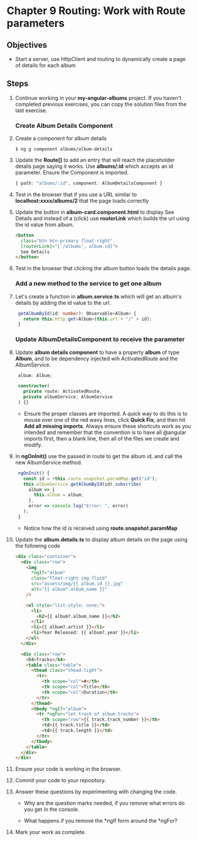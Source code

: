 # Chapter 9 Routing: Work with Route parameters

## Objectives

- Start a server, use HttpClient and routing to dynamically create a page of details for each album

## Steps

1. Continue working in your **my-angular-albums** project. If you haven't completed previous exercises, you can copy the solution files from the last exercise.

    ### Create Album Details Component

1. Create a component for album details

   ```console
   $ ng g component albums/album-details
   ```

1. Update the **Route[]** to add an entry that will reach the placeholder details page saying it works. Use **albums/:id** which accepts an id parameter. Ensure the Component is imported.

   ```typescript
   { path: "albums/:id", component: AlbumDetailsComponent }
   ```

1. Test in the browser that if you use a URL similar to **localhost:xxxx/albums/2** that the page loads correctly

1. Update the button in **album-card.component.html** to display See Details and instead of a (click) use **routerLink** which builds the url using the id value from album.

   ```html
   <button
     class="btn btn-primary float-right"
     [routerLink]="['/albums', album.id]">
     See Details
   </button>
   ```

1. Test in the browser that clicking the album button loads the details page.

   ### Add a new method to the service to get one album

1. Let's create a function in **album.service.ts** which will get an album's details by adding the id value to the url.

   ```typescript
    getAlbumById(id: number): Observable<Album> {
      return this.http.get<Album>(this.url + "/" + id);
    }
   ```

   ### Update AlbumDetailsComponent to receive the parameter

1. Update **album details component** to have a property **album** of type **Album**, and to be dependency injected wih ActivatedRoute and the AlbumService.

   ```typescript
    album: Album;

    constructor(
      private route: ActivatedRoute,
      private albumService: AlbumService
    ) {}
   ```

   - Ensure the proper classes are imported. A quick way to do this is to mouse over one of the red wavy lines, click **Quick Fix**, and then hit **Add all missing imports**. Always ensure these shortcuts work as you intended and remember that the convention is to have all @angular imports first, then a blank line, then all of the files we create and modify.

1. In **ngOnInit()** use the passed in route to get the album id, and call the new AlbumService method.

   ```typescript
    ngOnInit() {
      const id = +this.route.snapshot.paramMap.get("id");
      this.albumService.getAlbumById(id).subscribe(
        album => {
          this.album = album;
        },
        error => console.log("Error: ", error)
      );
    }
   ```

   - Notice how the id is received using **route.snapshot.paramMap**

1. Update the **album.details.ts** to display album details on the page using the following code

    ```html
    <div class="container">
      <div class="row">
        <img
          *ngIf="album"
          class="float-right img-fluid"
          src="assets/img/{{ album.id }}.jpg"
          alt="{{ album?.album_name }}"
        />

        <ul style="list-style: none;">
          <li>
            <h2>{{ album?.album_name }}</h2>
          </li>
          <li>{{ album?.artist }}</li>
          <li>Year Released: {{ album?.year }}</li>
        </ul>
      </div>

      <div class="row">
        <h4>Tracks</h4>
        <table class="table">
          <thead class="thead-light">
            <tr>
              <th scope="col">#</th>
              <th scope="col">Title</th>
              <th scope="col">Duration</th>
            </tr>
          </thead>
          <tbody *ngIf="album">
            <tr *ngFor="let track of album.tracks">
              <th scope="row">{{ track.track_number }}</th>
              <td>{{ track.title }}</td>
              <td>{{ track.length }}</td>
            </tr>
          </tbody>
        </table>
      </div>
    </div>
    ```

1. Ensure your code is working in the browser.

1. Commit your code to your repository.

1. Answer these questions by experimenting with changing the code.

    - Why are the question marks needed, if you remove what errors do you get in the console.

    - What happens if you remove the *ngIf form around the *ngFor?

1. Mark your work as complete.

